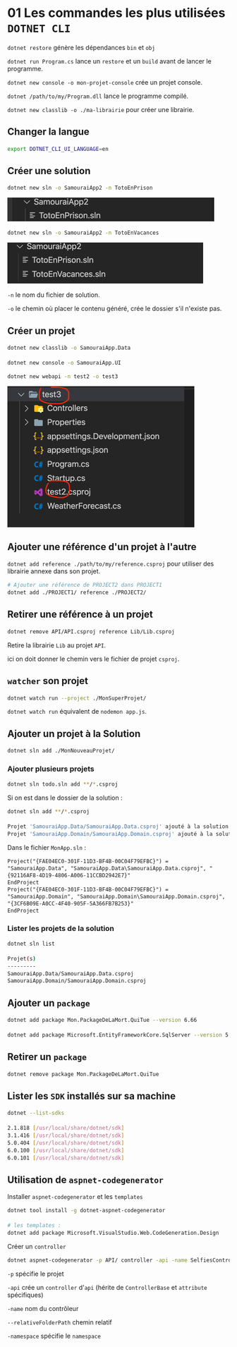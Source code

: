 # 01 Les commandes les plus utilisées `DOTNET CLI`

`dotnet restore` génère les dépendances `bin` et `obj`

`dotnet run Program.cs` lance un `restore` et un `build` avant de lancer le programme.

`dotnet new console -o mon-projet-console` crée un projet console.

`dotnet /path/to/my/Program.dll` lance le programme compilé.

`dotnet new classlib -o ./ma-librairie` pour créer une librairie.



## Changer la langue

```bash
export DOTNET_CLI_UI_LANGUAGE=en
```



## Créer une solution

```bash
dotnet new sln -o SamouraiApp2 -n TotoEnPrison
```

<img src="assets/toto-en-vacances.png" alt="toto-en-vacances" style="zoom:50%;" />

```bash
dotnet new sln -o SamouraiApp2 -n TotoEnVacances
```

<img src="assets/toto-en-prison.png" alt="toto-en-prison" style="zoom:50%;" />

`-n` le nom du fichier de solution.

`-o` le chemin où placer le contenu généré, crée le dossier s'il n'existe pas.

## Créer un projet

```bash
dotnet new classlib -o SamouraiApp.Data

dotnet new console -o SamouraiApp.UI
```



```bash
dotnet new webapi -n test2 -o test3
```

<img src="assets/dotnet-cli-namming-new.png" alt="dotnet-cli-namming-new" style="zoom:50%;" />



## Ajouter une référence d'un projet à l'autre

`dotnet add reference ./path/to/my/reference.csproj` pour utiliser des librairie annexe dans son projet.

```bash
# Ajouter une référence de PROJECT2 dans PROJECT1
dotnet add ./PROJECT1/ reference ./PROJECT2/
```



## Retirer une référence à un projet

```bash
dotnet remove API/API.csproj reference Lib/Lib.csproj
```

Retire la librairie `Lib` au projet `API`.

ici on doit donner le chemin vers le fichier de projet `csproj`.



## `watcher` son projet

```bash
dotnet watch run --project ./MonSuperProjet/
```

`dotnet watch run` équivalent de `nodemon app.js`.



## Ajouter un projet à la Solution

```bash
dotnet sln add ./MonNouveauProjet/
```



### Ajouter plusieurs projets

```bash
dotnet sln todo.sln add **/*.csproj
```

Si on est dans le dossier de la solution :

```bash
dotnet sln add **/*.csproj

Projet 'SamouraiApp.Data/SamouraiApp.Data.csproj' ajouté à la solution.
Projet 'SamouraiApp.Domain/SamouraiApp.Domain.csproj' ajouté à la solution.
```

Dans le fichier `MonApp.sln` :

```
Project("{FAE04EC0-301F-11D3-BF4B-00C04F79EFBC}") = "SamouraiApp.Data", "SamouraiApp.Data\SamouraiApp.Data.csproj", "{92116AF8-4D19-4806-A006-11CCBD2942E7}"
EndProject
Project("{FAE04EC0-301F-11D3-BF4B-00C04F79EFBC}") = "SamouraiApp.Domain", "SamouraiApp.Domain\SamouraiApp.Domain.csproj", "{3CF6B09E-A0CC-4F40-905F-5A366FB7B253}"
EndProject
```



### Lister les projets de la solution

```bash
dotnet sln list

Projet(s)
---------
SamouraiApp.Data/SamouraiApp.Data.csproj
SamouraiApp.Domain/SamouraiApp.Domain.csproj
```



## Ajouter un `package`

```bash
dotnet add package Mon.PackageDeLaMort.QuiTue --version 6.66

dotnet add package Microsoft.EntityFrameworkCore.SqlServer --version 5.0.4
```



## Retirer un `package`

```bash
dotnet remove package Mon.PackageDeLaMort.QuiTue
```



## Lister les `SDK` installés sur sa machine

```bash
dotnet --list-sdks

2.1.818 [/usr/local/share/dotnet/sdk]
3.1.416 [/usr/local/share/dotnet/sdk]
5.0.404 [/usr/local/share/dotnet/sdk]
6.0.100 [/usr/local/share/dotnet/sdk]
6.0.101 [/usr/local/share/dotnet/sdk]
```





## Utilisation de `aspnet-codegenerator`

Installer `aspnet-codegenerator` et les `templates`

```bash
dotnet tool install -g dotnet-aspnet-codegenerator

# les templates :
dotnet add package Microsoft.VisualStudio.Web.CodeGeneration.Design
```

Créer un `controller`

```bash
dotnet aspnet-codegenerator -p API/ controller -api -name SelfiesController --relativeFolderPath Controllers -namespace Selfies.API.Controllers
```

`-p` spécifie le projet

`-api` crée un `controller` d'`api` (hérite de `ControllerBase` et `attribute` spécifiques)

`-name` nom du contrôleur

`--relativeFolderPath` chemin relatif

`-namespace` spécifie le `namespace`

